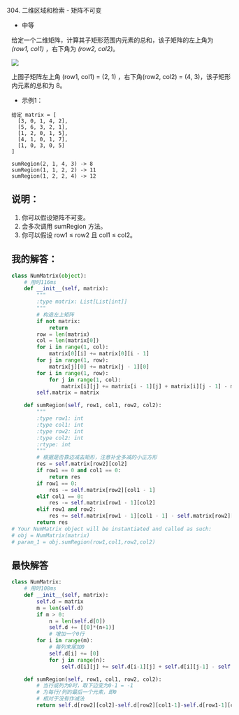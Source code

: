 0304. 二维区域和检索 - 矩阵不可变

- 中等

给定一个二维矩阵，计算其子矩形范围内元素的总和，该子矩阵的左上角为 *(row1, col1)* ，右下角为 *(row2, col2)*。

![](https://assets.leetcode-cn.com/aliyun-lc-upload/images/304.png)

上图子矩阵左上角 (row1, col1) = (2, 1) ，右下角(row2, col2) = (4, 3)，该子矩形内元素的总和为 8。

- 示例1：
```
给定 matrix = [
  [3, 0, 1, 4, 2],
  [5, 6, 3, 2, 1],
  [1, 2, 0, 1, 5],
  [4, 1, 0, 1, 7],
  [1, 0, 3, 0, 5]
]

sumRegion(2, 1, 4, 3) -> 8
sumRegion(1, 1, 2, 2) -> 11
sumRegion(1, 2, 2, 4) -> 12
```

## 说明：
1. 你可以假设矩阵不可变。
2. 会多次调用 sumRegion 方法。
3. 你可以假设 row1 ≤ row2 且 col1 ≤ col2。

## 我的解答：
``` python
class NumMatrix(object):
    # 用时116ms
    def __init__(self, matrix):
        """
        :type matrix: List[List[int]]
        """
        # 构造左上矩阵
        if not matrix:
            return
        row = len(matrix)
        col = len(matrix[0])
        for i in range(1, col):
            matrix[0][i] += matrix[0][i - 1]
        for j in range(1, row):
            matrix[j][0] += matrix[j - 1][0]
        for i in range(1, row):
            for j in range(1, col):
                matrix[i][j] += matrix[i - 1][j] + matrix[i][j - 1] - matrix[i - 1][j - 1]
        self.matrix = matrix

    def sumRegion(self, row1, col1, row2, col2):
        """
        :type row1: int
        :type col1: int
        :type row2: int
        :type col2: int
        :rtype: int
        """
        # 根据是否靠边减去矩形，注意补全多减的小正方形
        res = self.matrix[row2][col2]
        if row1 == 0 and col1 == 0:
            return res
        if row1 == 0:
            res -= self.matrix[row2][col1 - 1]
        elif col1 == 0:
            res -= self.matrix[row1 - 1][col2]
        elif row1 and row2:
            res += self.matrix[row1 - 1][col1 - 1] - self.matrix[row2][col1 - 1] - self.matrix[row1 - 1][col2]
        return res
# Your NumMatrix object will be instantiated and called as such:
# obj = NumMatrix(matrix)
# param_1 = obj.sumRegion(row1,col1,row2,col2)
```

## 最快解答
```python
class NumMatrix:
    # 用时108ms
    def __init__(self, matrix):
        self.d = matrix
        m = len(self.d)
        if m > 0:
            n = len(self.d[0])
            self.d += [[0]*(n+1)]
            # 增加一个0行
        for i in range(m):
            # 每列末尾加0
            self.d[i] += [0]
            for j in range(n):
                self.d[i][j] += self.d[i-1][j] + self.d[i][j-1] - self.d[i-1][j-1]

    def sumRegion(self, row1, col1, row2, col2):
        # 当行或列为0时，取下边变为0-1 = -1
        # 为每行/列的最后一个元素，即0
        # 相对于没有作减法
        return self.d[row2][col2]-self.d[row2][col1-1]-self.d[row1-1][col2]+self.d[row1-1][col1-1]
```
